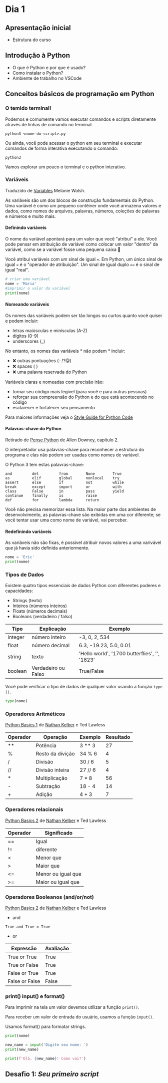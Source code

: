 # Dia 1 

## Apresentação inicial

- Estrutura do curso

## Introdução à Python

- O que é Python e por que é usado?
- Como instalar o Python?
- Ambiente de trabalho no VSCode

## Conceitos básicos de programação em Python

### O temido terminal! 

Podemos e comumente vamos executar comandos e scripts diretamente através de linhas de comando no terminal.

```
python3 <nome-do-script>.py

``` 

Ou ainda, você pode acessar o python em seu terminal e executar comandos de forma interativa executando o comando:

```
python3
```

Vamos explorar um pouco o terminal e o python interativo.

### Variáveis

Traduzido de [Variables](https://melaniewalsh.github.io/Intro-Cultural-Analytics/02-Python/04-Variables.html) Melanie Walsh.

As variáveis são um dos blocos de construção fundamentais do Python. Uma variável é como um pequeno contêiner onde você armazena valores e dados, como nomes de arquivos, palavras, números, coleções de palavras e números e muito mais.

#### Definindo variáveis

O nome da variável apontará para um valor que você "atribui" a ele. Você pode pensar em atribuição de variável como colocar um valor "dentro" da variável, como se a variável fosse uma pequena caixa 🎁

Você atribui variáveis com um sinal de igual `=`. Em Python, um único sinal de igual `=` é o "operador de atribuição". Um sinal de igual duplo `==` é o sinal de igual "real".

```python
# criar uma variável
nome = 'Maria'
#imprimir o valor da variável
print(nome)
```
#### Nomeando variáveis

Os nomes das variáveis podem ser tão longos ou curtos quanto você quiser e podem incluir:
- letras maiúsculas e minísculas (A-Z)
- dígitos (0-9)
- underscores (_)

No entanto, os nomes das variáveis * não podem * incluir:
- ❌ outras pontuações (-.!?@)
- ❌ spaces ( )
- ❌ uma palavra reservada do Python

Variáveis claras e nomeadas com precisão irão:

* tornar seu código mais legível (para você e para outras pessoas)
* reforçar sua compreensão do Python e do que está acontecendo no código
* esclarecer e fortalecer seu pensamento

Para maiores informações veja o [Style Guide for Python Code](https://www.python.org/dev/peps/pep-0008/)

#### Palavras-chave do Python
Retirado de [Pense Python](https://penseallen.github.io/PensePython2e/02-vars-expr-instr.html) de Allen Downey, capítulo 2.

O interpretador usa palavras-chave para reconhecer a estrutura do programa e elas não podem ser usadas como nomes de variável.

O Python 3 tem estas palavras-chave:

```
and         del         from        None        True
as          elif        global      nonlocal    try
assert      else        if          not         while
break       except      import      or          with
class       False       in          pass        yield
continue    finally     is          raise
def         for         lambda      return
```

Você não precisa memorizar essa lista. Na maior parte dos ambientes de desenvolvimento, as palavras-chave são exibidas em uma cor diferente; se você tentar usar uma como nome de variável, vai perceber.

#### Redefinindo variáveis

As variáveis não são fixas, é possível atribuir novos valores a uma varivável que já havia sido definida anteriormente.

```python
nome = 'Eric'
print(nome)
```

### Tipos de Dados

Existem quatro tipos essenciais de dados Python com diferentes poderes e capacidades:

- Strings (texto)
- Inteiros (números inteiros)
- Floats (números decimais)
- Booleans (verdadeiro / falso)


|Tipo | Explicação | Exemplo |
|---|---|---|
|integer|número inteiro| -3, 0, 2, 534|
|float|número decimal | 6.3, -19.23, 5.0, 0.01|
|string|texto| 'Hello world', '1700 butterflies', '', '1823'|
|boolean|Verdadeiro ou Falso| True/False|

Você pode verificar o tipo de dados de qualquer valor usando a função `type ()`.

```python
type(nome)
```

### Operadores Aritméticos

[Python Basics 1](https://hub.binder.constellate.org/user/ithaka-tdm-notebooks-mb3z11hb/notebooks/python-basics-1.ipynb) de [Nathan Kelber](http://nkelber.com/) e Ted Lawless

|Operador| Operação| Exemplo | Resultado |
|---|----|---|---|
|\*\*| Potência| 3 ** 3 | 27 |
|%| Resto da divição| 34 % 6 | 4 |
|/| Divisão | 30 / 6 | 5|
|//| Divisão inteira | 27 // 6 | 4 |
|\*| Multiplicação | 7 * 8 | 56 |
|-| Subtração | 18 - 4| 14|
|+| Adição | 4 + 3 | 7 |

### Operadores relacionais

[Python Basics 2](https://hub.binder.constellate.org/user/ithaka-tdm-notebooks-mb3z11hb/notebooks/python-basics-2.ipynb) de [Nathan Kelber](http://nkelber.com/) e Ted Lawless

|Operador|Significado|
|---|---|
|==|Igual|
|!=|diferente|
|<|Menor que|
|>|Maior que|
|<=|Menor ou igual que|
|>=|Maior ou igual que|

### Operadores Booleanos (and/or/not)

[Python Basics 2](https://hub.binder.constellate.org/user/ithaka-tdm-notebooks-mb3z11hb/notebooks/python-basics-2.ipynb) de [Nathan Kelber](http://nkelber.com/) e Ted Lawless

- and

```True and True = True```

- or

|Expressão|Avaliação|
|---|---|
|True or True|True|
|True or False|True|
|False or True|True|
|False or False|False|

### print() input() e format()

Para imprimir na tela um valor devemos utilizar a função `print()`.

Para receber um valor de entrada do usuário, usamos a função `input()`.

Usamos format() para formatar strings.

```python
print(nome)

new_name = input('Digite seu nome: ')
print(new_name)

print(f'Olá, {new_name}! Como vai?')
```

## Desafio 1: *Seu primeiro script*



